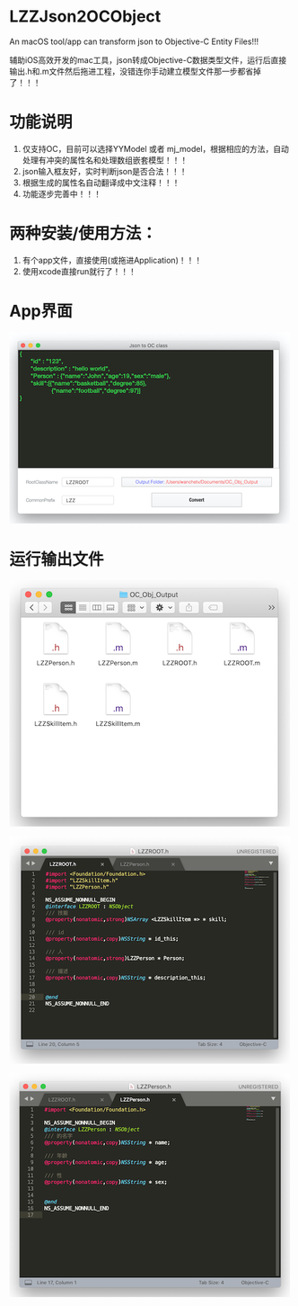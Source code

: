# LZZJson2OCObject
An macOS tool/app can transform json to Objective-C Entity Files!!!

辅助iOS高效开发的mac工具，json转成Objective-C数据类型文件，运行后直接输出.h和.m文件然后拖进工程，没错连你手动建立模型文件那一步都省掉了！！！



# 功能说明

1. 仅支持OC，目前可以选择YYModel 或者 mj_model，根据相应的方法，自动处理有冲突的属性名和处理数组嵌套模型！！！
2. json输入框友好，实时判断json是否合法！！！
3. 根据生成的属性名自动翻译成中文注释！！！
4. 功能逐步完善中！！！



# 两种安装/使用方法：

1. 有个app文件，直接使用(或拖进Application)！！！
2. 使用xcode直接run就行了！！！





# App界面



![](https://raw.githubusercontent.com/luzizheng/LZZJson2OCObject/master/img/a.png)



# 运行输出文件

![](https://raw.githubusercontent.com/luzizheng/LZZJson2OCObject/master/img/b.png)

![](https://raw.githubusercontent.com/luzizheng/LZZJson2OCObject/master/img/c.png)

![](https://raw.githubusercontent.com/luzizheng/LZZJson2OCObject/master/img/d.png)

